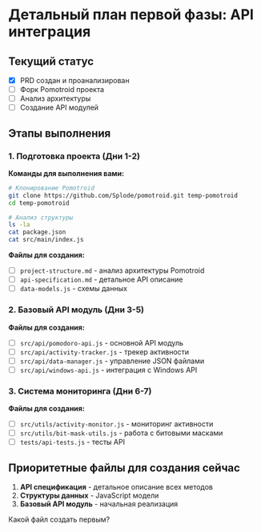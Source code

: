 # Детальный план первой фазы: API интеграция

## Текущий статус

- [x] PRD создан и проанализирован
- [ ] Форк Pomotroid проекта
- [ ] Анализ архитектуры
- [ ] Создание API модулей

## Этапы выполнения

### 1. Подготовка проекта (Дни 1-2)

**Команды для выполнения вами:**

```bash
# Клонирование Pomotroid
git clone https://github.com/Splode/pomotroid.git temp-pomotroid
cd temp-pomotroid

# Анализ структуры
ls -la
cat package.json
cat src/main/index.js
```

**Файлы для создания:**

- [ ] `project-structure.md` - анализ архитектуры Pomotroid
- [ ] `api-specification.md` - детальное API описание
- [ ] `data-models.js` - схемы данных

### 2. Базовый API модуль (Дни 3-5)

**Файлы для создания:**

- [ ] `src/api/pomodoro-api.js` - основной API модуль
- [ ] `src/api/activity-tracker.js` - трекер активности
- [ ] `src/api/data-manager.js` - управление JSON файлами
- [ ] `src/api/windows-api.js` - интеграция с Windows API

### 3. Система мониторинга (Дни 6-7)

**Файлы для создания:**

- [ ] `src/utils/activity-monitor.js` - мониторинг активности
- [ ] `src/utils/bit-mask-utils.js` - работа с битовыми масками
- [ ] `tests/api-tests.js` - тесты API

## Приоритетные файлы для создания сейчас

1. **API спецификация** - детальное описание всех методов
2. **Структуры данных** - JavaScript модели
3. **Базовый API модуль** - начальная реализация

Какой файл создать первым?
